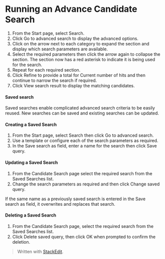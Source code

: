 # Running an Advance Candidate Search

1.  From the  Start  page, select  Search.
2.  Click  Go to advanced search  to display the advanced options.
3.  Click on the arrow next to each category to expand the section and display which search parameters are available.
4.  Select the required parameters then click the arrow again to collapse the section. The section now has a red asterisk to indicate it is being used for the search.
5.  Repeat for each required section.
6.  Click  Refine  to provide a total for  Current number of hits  and then continue to narrow the search if required.
7.  Click  View search result  to display the matching candidates.

#### Saved search

Saved searches enable complicated advanced search criteria to be easily reused. New searches can be saved and existing searches can be updated.

#### Creating a Saved Search

1.  From the  Start  page, select  Search  then click  Go to advanced search.
2.  Use a template or configure each of the search parameters as required.
3.  In the  Save search as  field, enter a name for the search then click  Save query.

#### Updating a Saved Search

1.  From the  Candidate Search  page select the required search from the  Saved Searches  list.
2.  Change the search parameters as required and then click  Change saved query.

If the same name as a previously saved search is entered in the  Save search as  field, it overwrites and replaces that search.

#### Deleting a Saved Search

1.  From the  Candidate Search  page, select the required search from the  Saved Searches  list.
2.  Click  Delete saved query, then click  OK  when prompted to confirm the deletion.


> Written with [StackEdit](https://stackedit.io/).
<!--stackedit_data:
eyJoaXN0b3J5IjpbMjExMjYyMDE4OF19
-->